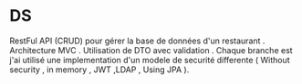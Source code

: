 # DS
RestFul API (CRUD) pour gérer la base de données d'un restaurant .
Architecture MVC .
Utilisation de DTO avec validation .
Chaque branche est j'ai utilisé une implementation d'un modele de securité differente ( Without security , in memory , JWT ,LDAP , Using JPA ).
